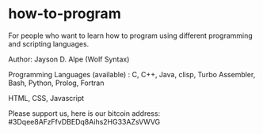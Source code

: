 # how-to-program
For people who want to learn how to program using different programming and scripting languages.

Author: Jayson D. Alpe (Wolf Syntax)

Programming Languages (available) :
C, C++, Java, clisp, Turbo Assembler, Bash, Python, Prolog, Fortran

HTML, CSS, Javascript

Please support us, here is our bitcoin address:  #3Dqee8AFzFfvDBEDq8Aihs2HG33AZsVWVG 


